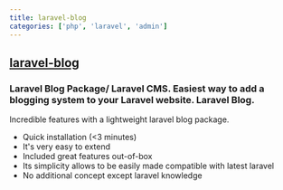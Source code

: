 ```yaml
---
title: laravel-blog
categories: ['php', 'laravel', 'admin']
---
```

## [laravel-blog](https://github.com/binshops/laravel-blog)

### Laravel Blog Package/ Laravel CMS. Easiest way to add a blogging system to your Laravel website. Laravel Blog. 


Incredible features with a lightweight laravel blog package.
- Quick installation (<3 minutes)
- It's very easy to extend
- Included great features out-of-box
- Its simplicity allows to be easily made compatible with latest laravel
- No additional concept except laravel knowledge
